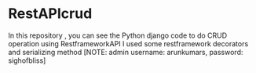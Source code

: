 # RestAPIcrud
In this repository , you can see the Python django code to do CRUD operation using RestframeworkAPI
I used some restframework decorators and serializing method
[NOTE: admin username: arunkumars, password: sighofbliss]
